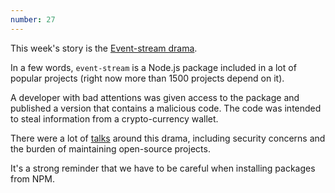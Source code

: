 ```yaml
---
number: 27
---
```


This week's story is the [Event-stream drama](https://schneid.io/blog/event-stream-vulnerability-explained/).

In a few words, `event-stream` is a Node.js package included in a lot of popular projects (right now more than 1500 projects depend on it).

A developer with bad attentions was given access to the package and published a version that contains a malicious code.
The code was intended to steal information from a crypto-currency wallet.

There were a lot of [talks](https://gist.github.com/dominictarr/9fd9c1024c94592bc7268d36b8d83b3a) around this drama, including security concerns and the burden of maintaining open-source projects.

It's a strong reminder that we have to be careful when installing packages from NPM.
